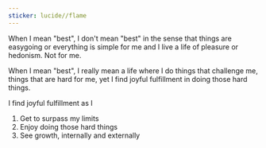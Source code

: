 ```yaml
---
sticker: lucide//flame
---
```

When I mean "best", I don't mean "best" in the sense that things are easygoing or everything is simple for me and I live a life of pleasure or hedonism. Not for me.

When I mean "best", I really mean a life where I do things that challenge me, things that are hard for me, yet I find joyful fulfillment in doing those hard things.

I find joyful fulfillment as I
1. Get to surpass my limits
2. Enjoy doing those hard things
3. See growth, internally and externally